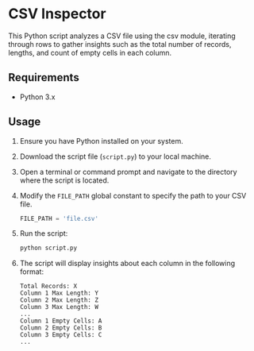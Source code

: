# CSV Inspector

This Python script analyzes a CSV file using the csv module, iterating through rows to gather insights such as the total number of records, lengths, and count of empty cells in each column.

## Requirements

- Python 3.x

## Usage

1. Ensure you have Python installed on your system.

2. Download the script file (`script.py`) to your local machine.

3. Open a terminal or command prompt and navigate to the directory where the script is located.

4. Modify the `FILE_PATH` global constant to specify the path to your CSV file.

   ```python
   FILE_PATH = 'file.csv'
   ```

5. Run the script:

   ```bash
   python script.py
   ```

6. The script will display insights about each column in the following format:

   ```plaintext
   Total Records: X
   Column 1 Max Length: Y
   Column 2 Max Length: Z
   Column 3 Max Length: W
   ...
   Column 1 Empty Cells: A
   Column 2 Empty Cells: B
   Column 3 Empty Cells: C
   ...
   ```
